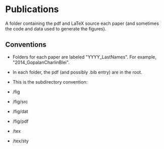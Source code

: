 Publications
============

A folder containing the pdf and LaTeX source each paper (and sometimes the code and data used to generate the figures).

## Conventions

* Folders for each paper are labeled "YYYY_LastNames". For example, "2014_GopalanCharlinBlei".

* In each folder, the pdf (and possibly .bib entry) are in the root. 

* This is the subdirectory convention:
 * /fig
  * /fig/src
  * /fig/dat
  * /fig/pdf
 * /tex
 * /tex/sty
